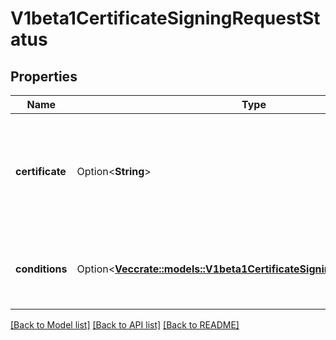 # V1beta1CertificateSigningRequestStatus

## Properties

Name | Type | Description | Notes
------------ | ------------- | ------------- | -------------
**certificate** | Option<**String**> | If request was approved, the controller will place the issued certificate here. | [optional]
**conditions** | Option<[**Vec<crate::models::V1beta1CertificateSigningRequestCondition>**](v1beta1.CertificateSigningRequestCondition.md)> | Conditions applied to the request, such as approval or denial. | [optional]

[[Back to Model list]](../README.md#documentation-for-models) [[Back to API list]](../README.md#documentation-for-api-endpoints) [[Back to README]](../README.md)


